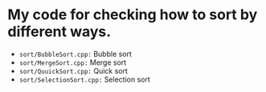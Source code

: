 # My code for checking how to sort by different ways.
- `sort/BubbleSort.cpp:` Bubble sort
- `sort/MergeSort.cpp:` Merge sort
- `sort/QuuickSort.cpp:` Quick sort
- `sort/SelectionSort.cpp:` Selection sort
